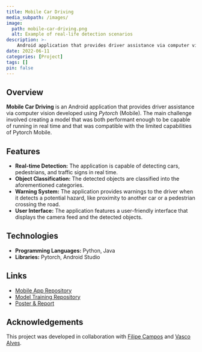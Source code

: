 ```yaml
---
title: Mobile Car Driving
media_subpath: /images/
image:
  path: mobile-car-driving.png
  alt: Example of real-life detection scenarios
description: >-
    Android application that provides driver assistance via computer vision and Object Detection using Deep Learning.
date: 2022-06-11
categories: [Project]
tags: []
pin: false
---
```


## Overview

**Mobile Car Driving** is an Android application that provides driver assistance via computer vision developed using *Pytorch* (Mobile). The main challenge involved creating a model that was both performant enough to be capable of running in real time and that was compatible with the limited capabilities of Pytorch Mobile.

## Features

- **Real-time Detection:** The application is capable of detecting cars, pedestrians, and traffic signs in real time.
- **Object Classification:** The detected objects are classified into the aforementioned categories.
- **Warning System:** The application provides warnings to the driver when it detects a potential hazard, like proximity to another car or a pedestrian crossing the road.
- **User Interface:** The application features a user-friendly interface that displays the camera feed and the detected objects.

## Technologies

- **Programming Languages:** Python, Java
- **Libraries:** Pytorch, Android Studio

## Links

- [Mobile App Repository](https://github.com/filipepcampos/mobile-car-driving-application)
- [Model Training Repository](https://github.com/filipepcampos/mobile-car-driving-model)
- [Poster & Report](https://github.com/xico2001pt/feup-pi)

## Acknowledgements

This project was developed in collaboration with [Filipe Campos](https://github.com/filipepcampos) and [Vasco Alves](https://github.com/Vasco52).
